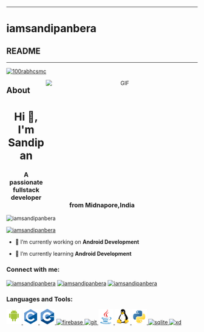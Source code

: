 -----------------
# iamsandipanbera

## README

-----------------

<p align="left"> <a href="https://twitter.com/iamsandipanbera" target="blank"><img src="https://img.shields.io/twitter/follow/iamsandipanbera?logo=twitter&style=for-the-badge" alt="100rabhcsmc" /></a> </p>

<a target="_blank" align="center">
  <img align="right" top="500" height="300" width="400" alt="GIF" src="https://media.giphy.com/media/SWoSkN6DxTszqIKEqv/giphy.gif">
</a>

## About

<!---
- 👋 Hi, I’m Sandipan
- 👀 I’m interested in Android Development
- 🌱 I’m currently learning Android Development,Java,Kotlin
- 💞️ I’m looking to collaborate on Android Development,Java Projects
- 📫 How to reach me [Twitter](https://twitter.com/iamsandipanbera)
--->

<h1 align="center">Hi 👋, I'm Sandipan</h1>
<h3 align="center">A passionate fullstack developer from Midnapore,India</h3>

<p align="left"> <img src="https://komarev.com/ghpvc/?username=iamsandipanbera&label=Profile%20views&color=0e75b6&style=flat" alt="iamsandipanbera" /> </p>

<p align="left"> <a href="https://twitter.com/iamsandipanbera" target="blank"><img src="https://img.shields.io/twitter/follow/iamsandipanbera?logo=twitter&style=for-the-badge" alt="iamsandipanbera" /></a> </p>

- 🔭 I’m currently working on **Android Development**

- 🌱 I’m currently learning **Android Development**

<h3 align="left">Connect with me:</h3>
<p align="left">
<a href="https://dev.to/iamsandipanbera" target="blank"><img align="center" src="https://raw.githubusercontent.com/rahuldkjain/github-profile-readme-generator/master/src/images/icons/Social/devto.svg" alt="iamsandipanbera" height="30" width="40" /></a>
<a href="https://twitter.com/iamsandipanbera" target="blank"><img align="center" src="https://raw.githubusercontent.com/rahuldkjain/github-profile-readme-generator/master/src/images/icons/Social/twitter.svg" alt="iamsandipanbera" height="30" width="40" /></a>
<a href="https://instagram.com/iamsandipanbera" target="blank"><img align="center" src="https://raw.githubusercontent.com/rahuldkjain/github-profile-readme-generator/master/src/images/icons/Social/instagram.svg" alt="iamsandipanbera" height="30" width="40" /></a>
</p>

<h3 align="left">Languages and Tools:</h3>
<p align="left"> <a href="https://developer.android.com" target="_blank" rel="noreferrer"> <img src="https://raw.githubusercontent.com/devicons/devicon/master/icons/android/android-original-wordmark.svg" alt="android" width="40" height="40"/> </a> <a href="https://www.cprogramming.com/" target="_blank" rel="noreferrer"> <img src="https://raw.githubusercontent.com/devicons/devicon/master/icons/c/c-original.svg" alt="c" width="40" height="40"/> </a> <a href="https://www.w3schools.com/cpp/" target="_blank" rel="noreferrer"> <img src="https://raw.githubusercontent.com/devicons/devicon/master/icons/cplusplus/cplusplus-original.svg" alt="cplusplus" width="40" height="40"/> </a> <a href="https://firebase.google.com/" target="_blank" rel="noreferrer"> <img src="https://www.vectorlogo.zone/logos/firebase/firebase-icon.svg" alt="firebase" width="40" height="40"/> </a> <a href="https://git-scm.com/" target="_blank" rel="noreferrer"> <img src="https://www.vectorlogo.zone/logos/git-scm/git-scm-icon.svg" alt="git" width="40" height="40"/> </a> <a href="https://www.java.com" target="_blank" rel="noreferrer"> <img src="https://raw.githubusercontent.com/devicons/devicon/master/icons/java/java-original.svg" alt="java" width="40" height="40"/> </a> <a href="https://www.linux.org/" target="_blank" rel="noreferrer"> <img src="https://raw.githubusercontent.com/devicons/devicon/master/icons/linux/linux-original.svg" alt="linux" width="40" height="40"/> </a> <a href="https://www.python.org" target="_blank" rel="noreferrer"> <img src="https://raw.githubusercontent.com/devicons/devicon/master/icons/python/python-original.svg" alt="python" width="40" height="40"/> </a> <a href="https://www.sqlite.org/" target="_blank" rel="noreferrer"> <img src="https://www.vectorlogo.zone/logos/sqlite/sqlite-icon.svg" alt="sqlite" width="40" height="40"/> </a> <a href="https://www.adobe.com/products/xd.html" target="_blank" rel="noreferrer"> <img src="https://cdn.worldvectorlogo.com/logos/adobe-xd.svg" alt="xd" width="40" height="40"/> </a> </p>


<!---
iamsandipanbera/iamsandipanbera is a ✨ special ✨ repository because its `README.md` (this file) appears on your GitHub profile.
You can click the Preview link to take a look at your changes.
--->
